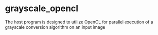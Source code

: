 # grayscale_opencl
The host program is designed to utilize OpenCL for parallel execution of a grayscale conversion algorithm on an input image
